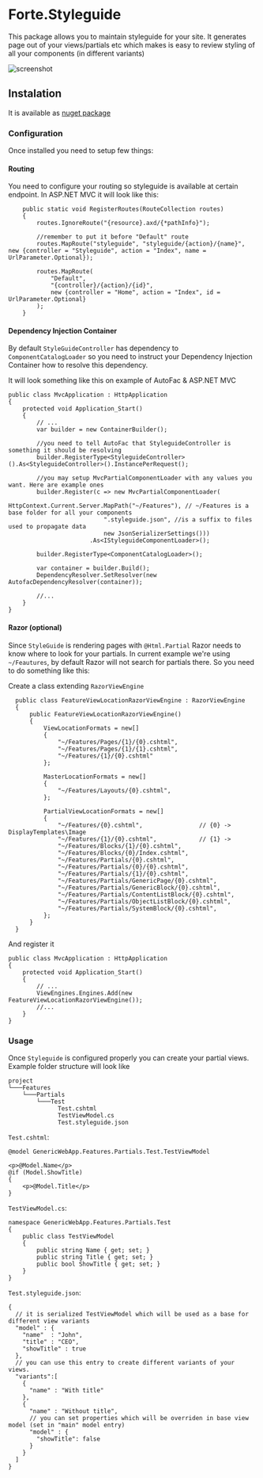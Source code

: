 # Forte.Styleguide

This package allows you to maintain styleguide for your site. It generates page out of your views/partials etc which makes is easy to review styling of all your components (in different variants)

![screenshot](https://user-images.githubusercontent.com/1555694/50396182-99cf3e80-0768-11e9-9bd9-72dff9affffb.jpg)

## Instalation

It is available as [nuget package](https://www.nuget.org/packages/Forte.Styleguide/)

### Configuration

Once installed you need to setup few things:

#### Routing

You need to configure your routing so styleguide is available at certain endpoint. In ASP.NET MVC it will look like this:

        public static void RegisterRoutes(RouteCollection routes)
        {
            routes.IgnoreRoute("{resource}.axd/{*pathInfo}");
    
            //remember to put it before "Default" route
            routes.MapRoute("styleguide", "styleguide/{action}/{name}", new {controller = "Styleguide", action = "Index", name = UrlParameter.Optional});
            
            routes.MapRoute(
                "Default",
                "{controller}/{action}/{id}",
                new {controller = "Home", action = "Index", id = UrlParameter.Optional}
            );
        }

#### Dependency Injection Container

By default `StyleGuideController` has dependency to `ComponentCatalogLoader` so you need to instruct your Dependency Injection Container how to resolve this dependency. 

It will look something like this on example of AutoFac & ASP.NET MVC

    public class MvcApplication : HttpApplication
    {
        protected void Application_Start()
        {
            // ...
            var builder = new ContainerBuilder();

            //you need to tell AutoFac that StyleguideController is something it should be resolving
            builder.RegisterType<StyleguideController>().As<StyleguideController>().InstancePerRequest();
            
            //you may setup MvcPartialComponentLoader with any values you want. Here are example ones
            builder.Register(c => new MvcPartialComponentLoader(
                               HttpContext.Current.Server.MapPath("~/Features"), // ~/Features is a base folder for all your components
                               ".styleguide.json", //is a suffix to files used to propagate data
                               new JsonSerializerSettings()))
                           .As<IStyleguideComponentLoader>();

            builder.RegisterType<ComponentCatalogLoader>();
                
            var container = builder.Build();
            DependencyResolver.SetResolver(new AutofacDependencyResolver(container));
            
            //...
        }
    }
  
#### Razor (optional)

Since `StyleGuide` is rendering pages with `@Html.Partial` Razor needs to know where to look for your partials. In current example we're using `~/Feautures`, by default Razor will not search for partials there. So you need to do something like this:

  
Create a class extending `RazorViewEngine`
  
      public class FeatureViewLocationRazorViewEngine : RazorViewEngine
      {
          public FeatureViewLocationRazorViewEngine()
          {
              ViewLocationFormats = new[]
              {
                  "~/Features/Pages/{1}/{0}.cshtml",
                  "~/Features/Pages/{1}/{1}.cshtml",
                  "~/Features/{1}/{0}.cshtml"
              };
  
              MasterLocationFormats = new[]
              {
                  "~/Features/Layouts/{0}.cshtml",
              };
              
              PartialViewLocationFormats = new[]
              {
                  "~/Features/{0}.cshtml",                // {0} -> DisplayTemplates\Image
                  "~/Features/{1}/{0}.cshtml",            // {1} -> 
                  "~/Features/Blocks/{1}/{0}.cshtml",
                  "~/Features/Blocks/{0}/Index.cshtml",
                  "~/Features/Partials/{0}.cshtml",
                  "~/Features/Partials/{0}/{0}.cshtml",
                  "~/Features/Partials/{1}/{0}.cshtml",
                  "~/Features/Partials/GenericPage/{0}.cshtml",
                  "~/Features/Partials/GenericBlock/{0}.cshtml",
                  "~/Features/Partials/ContentListBlock/{0}.cshtml",
                  "~/Features/Partials/ObjectListBlock/{0}.cshtml",
                  "~/Features/Partials/SystemBlock/{0}.cshtml",
              };
          }
      }
     
And register it 


    public class MvcApplication : HttpApplication
    {
        protected void Application_Start()
        {
            // ...
            ViewEngines.Engines.Add(new FeatureViewLocationRazorViewEngine());
            //...
        }
    }

### Usage

Once `Styleguide` is configured properly you can create your partial views. Example folder structure will look like

    project
    └───Features
        └───Partials
            └───Test
                  Test.cshtml
                  TestViewModel.cs
                  Test.styleguide.json

`Test.cshtml`:

    @model GenericWebApp.Features.Partials.Test.TestViewModel

    <p>@Model.Name</p>
    @if (Model.ShowTitle)
    {
        <p>@Model.Title</p>
    }


`TestViewModel.cs`:

    namespace GenericWebApp.Features.Partials.Test
    {
        public class TestViewModel
        {
            public string Name { get; set; }
            public string Title { get; set; }
            public bool ShowTitle { get; set; }
        }
    }

`Test.styleguide.json`:

    {
      // it is serialized TestViewModel which will be used as a base for different view variants
      "model" : {
        "name"  : "John",
        "title" : "CEO",
        "showTitle" : true
      },
      // you can use this entry to create different variants of your views.
      "variants":[
        {
          "name" : "With title"
        },
        {
          "name" : "Without title",
          // you can set properties which will be overriden in base view model (set in "main" model entry)
          "model" : {
            "showTitle": false
          }
        }
      ]
    }




